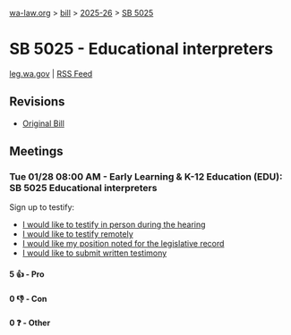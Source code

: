 [wa-law.org](/) > [bill](/bill/) > [2025-26](/bill/2025-26/) > [SB 5025](/bill/2025-26/sb/5025/)

# SB 5025 - Educational interpreters
[leg.wa.gov](https://app.leg.wa.gov/billsummary?BillNumber=5025&Year=2025&Initiative=false) | [RSS Feed](./rss.xml)

## Revisions
* [Original Bill](1/)

## Meetings
### Tue 01/28 08:00 AM - Early Learning & K-12 Education (EDU): SB 5025 Educational interpreters
Sign up to testify:
* [I would like to testify in person during the hearing](https://app.leg.wa.gov/csi/Testifier/Add?chamber=House&mId=32552&aId=161949&caId=24964&tId=1)
* [I would like to testify remotely](https://app.leg.wa.gov/csi/Testifier/Add?chamber=House&mId=32552&aId=161949&caId=24964&tId=2)
* [I would like my position noted for the legislative record](https://app.leg.wa.gov/csi/Testifier/Add?chamber=House&mId=32552&aId=161949&caId=24964&tId=3)
* [I would like to submit written testimony](https://app.leg.wa.gov/csi/Testifier/Add?chamber=House&mId=32552&aId=161949&caId=24964&tId=4)

#### 5 👍 - Pro

#### 0 👎 - Con

#### 0 ❓ - Other
